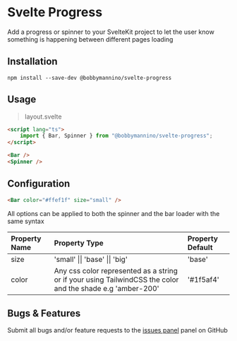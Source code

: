 # **Svelte Progress**

Add a progress or spinner to your SvelteKit project to let the user know something is happening between different pages loading

## **Installation**

```
npm install --save-dev @bobbymannino/svelte-progress
```

## **Usage**

> layout.svelte

```html
<script lang="ts">
	import { Bar, Spinner } from "@bobbymannino/svelte-progress";
</script>

<Bar />
<Spinner />
```

## **Configuration**

```html
<Bar color="#ffef1f" size="small" />
```

All options can be applied to both the spinner and the bar loader with the same syntax

| Property Name | Property Type                                                                                              | Property Default |
| :------------ | :--------------------------------------------------------------------------------------------------------- | :--------------- |
| size          | 'small' \|\| 'base' \|\| 'big'                                                                             | 'base'           |
| color         | Any css color represented as a string or if your using TailwindCSS the color and the shade e.g 'amber-200' | '#1f5af4'        |

## **Bugs & Features**

Submit all bugs and/or feature requests to the [issues panel](https://github.com/bobbymannino/svelte-progress/issues) panel on GitHub
